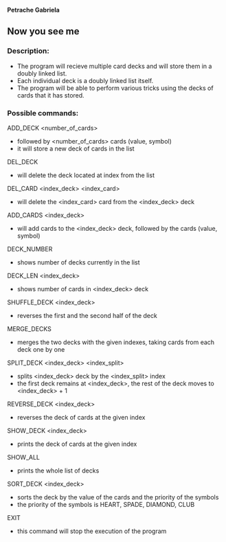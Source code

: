 **Petrache Gabriela**

## Now you see me

### Description:

* The program will recieve multiple card decks and will store them in a doubly linked list.
* Each individual deck is a doubly linked list itself.
* The program will be able to perform various tricks using the decks of cards that it has stored.

### Possible commands:

ADD_DECK <number_of_cards>

* followed by <number_of_cards> cards (value, symbol)
* it will store a new deck of cards in the list

DEL_DECK <index>

* will delete the deck located at index from the list

DEL_CARD <index_deck> <index_card>

* will delete the <index_card> card from the <index_deck> deck

ADD_CARDS <index_deck> <number>

* will add <number> cards to the <index_deck> deck, followed by the cards (value, symbol)

DECK_NUMBER

* shows number of decks currently in the list

DECK_LEN <index_deck>

* shows number of cards in <index_deck> deck

SHUFFLE_DECK <index_deck>

* reverses the first and the second half of the deck

MERGE_DECKS <index1> <index2>

* merges the two decks with the given indexes, taking cards from each deck one by one

SPLIT_DECK <index_deck> <index_split>

* splits <index_deck> deck by the <index_split> index
* the first deck remains at <index_deck>, the rest of the deck moves to <index_deck> + 1

REVERSE_DECK <index_deck>

* reverses the deck of cards at the given index

SHOW_DECK <index_deck>

* prints the deck of cards at the given index

SHOW_ALL

* prints the whole list of decks

SORT_DECK <index_deck>

* sorts the deck by the value of the cards and the priority of the symbols
* the priority of the symbols is HEART, SPADE, DIAMOND, CLUB

EXIT

* this command will stop the execution of the program